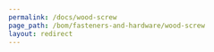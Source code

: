 ```yaml
---
permalink: /docs/wood-screw
page_path: /bom/fasteners-and-hardware/wood-screw
layout: redirect
---
```

